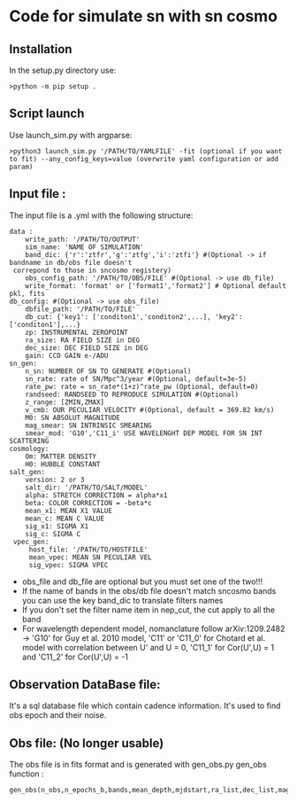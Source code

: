 # Code for simulate sn with sn cosmo
## Installation
In the setup.py directory use:
```
>python -m pip setup .
```

## Script launch
Use launch_sim.py with argparse:
```
>python3 launch_sim.py '/PATH/TO/YAMLFILE' -fit (optional if you want to fit) --any_config_keys=value (overwrite yaml configuration or add param)
```

## Input file :
The input file is a .yml with the following structure:
```
data :
    write_path: '/PATH/TO/OUTPUT'
    sim_name: 'NAME OF SIMULATION'
    band_dic: {'r':'ztfr','g':'ztfg','i':'ztfi'} #(Optional -> if bandname in db/obs file doesn't
 correpond to those in sncosmo registery)
    obs_config_path: '/PATH/TO/OBS/FILE' #(Optional -> use db_file)
    write_format: 'format' or ['format1','format2'] # Optional default pkl, fits
db_config: #(Optional -> use obs_file)
    dbfile_path: '/PATH/TO/FILE'
    db_cut: {'key1': ['conditon1','conditon2',...], 'key2':['conditon1'],...}
    zp: INSTRUMENTAL ZEROPOINT  
    ra_size: RA FIELD SIZE in DEG
    dec_size: DEC FIELD SIZE in DEG
    gain: CCD GAIN e-/ADU
sn_gen:
    n_sn: NUMBER OF SN TO GENERATE #(Optional)
    sn_rate: rate of SN/Mpc^3/year #(Optional, default=3e-5)
    rate_pw: rate = sn_rate*(1+z)^rate_pw (Optional, default=0)
    randseed: RANDSEED TO REPRODUCE SIMULATION #(Optional)
    z_range: [ZMIN,ZMAX]
    v_cmb: OUR PECULIAR VELOCITY #(Optional, default = 369.82 km/s)
    M0: SN ABSOLUT MAGNITUDE
    mag_smear: SN INTRINSIC SMEARING
    smear_mod: 'G10','C11_i' USE WAVELENGHT DEP MODEL FOR SN INT SCATTERING
cosmology:
    Om: MATTER DENSITY  
    H0: HUBBLE CONSTANT
salt_gen:
    version: 2 or 3
    salt_dir: '/PATH/TO/SALT/MODEL'  
    alpha: STRETCH CORRECTION = alpha*x1
    beta: COLOR CORRECTION = -beta*c   
    mean_x1: MEAN X1 VALUE
    mean_c: MEAN C VALUE
    sig_x1: SIGMA X1   
    sig_c: SIGMA C
 vpec_gen:
     host_file: '/PATH/TO/HOSTFILE'
     mean_vpec: MEAN SN PECULIAR VEL
     sig_vpec: SIGMA VPEC
```

* obs_file and db_file are optional but you must set one of the two!!!
* If the name of bands in the obs/db file doesn't match sncosmo bands you can use the key band_dic to translate filters names
* If you don't set the filter name item in nep_cut, the cut apply to all the band
* For wavelength dependent model, nomanclature follow arXiv:1209.2482 -> 'G10' for Guy et al. 2010 model, 'C11' or 'C11_0' for Chotard et al. model with correlation between U' and U = 0, 'C11_1' for Cor(U',U) = 1 and 'C11_2' for Cor(U',U) = -1

## Observation DataBase file:
It's a sql database file which contain cadence information. It's used to find obs epoch and their noise.

## Obs file: (No longer usable)
The obs file is in fits format and is generated with gen_obs.py
gen_obs function :
```
gen_obs(n_obs,n_epochs_b,bands,mean_depth,mjdstart,ra_list,dec_list,magsys='ab',gain=1.000)
```
